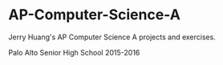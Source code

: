 # AP-Computer-Science-A

Jerry Huang's AP Computer Science A projects and exercises.

Palo Alto Senior High School 2015-2016
